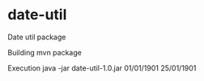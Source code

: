 # date-util
Date util package

Building
mvn package

Execution
java -jar date-util-1.0.jar 01/01/1901 25/01/1901
